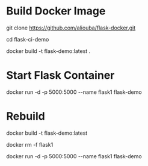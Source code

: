 # Build Docker Image

git clone https://github.com/aliouba/flask-docker.git

cd flask-ci-demo

docker build -t flask-demo:latest .

# Start Flask Container

docker run -d -p 5000:5000 --name flask1 flask-demo

# Rebuild

docker build -t flask-demo:latest

docker rm -f flask1

docker run -d -p 5000:5000 --name flask1 flask-demo

